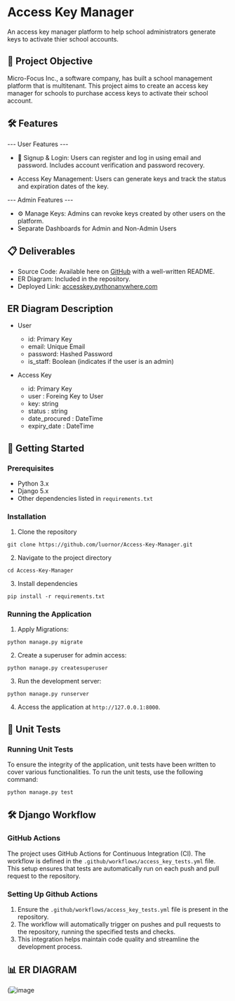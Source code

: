 # Access Key Manager
  An access key manager platform to help school administrators generate keys to activate thier school accounts.
## 🎯 Project Objective
Micro-Focus Inc., a software company, has built a school management platform that is multitenant. This project aims to create an access key manager for schools to purchase access keys to activate their school account.

## 🛠 Features
--- User Features ---
  - 🔑 Signup & Login: Users can register and log in using email and password. Includes account verification and password recovery.

  - Access Key Management: Users can generate keys and track the status and expiration dates of the key.

--- Admin Features ---
  - ⚙️ Manage Keys: Admins can revoke keys created by other users on the platform.
  - Separate Dashboards for Admin and Non-Admin Users

## 📋 Deliverables
- Source Code: Available  here on [GitHub](https://github.com/luornor/Access-Key-Manager) with a well-written README.
- ER Diagram: Included in the repository.
- Deployed Link: [accesskey.pythonanywhere.com](https://luornor.pythonanywhere.com/)

## ER Diagram Description
  - User

    - id: Primary Key
    - email: Unique Email
    - password: Hashed Password
    - is_staff: Boolean (indicates if the user is an admin)

  - Access Key
    - id: Primary Key
    - user : Foreing Key to User
    - key: string
    - status : string
    - date_procured : DateTime
    - expiry_date : DateTime

  
## 🚀 Getting Started
### Prerequisites
- Python 3.x
- Django 5.x
- Other dependencies listed in `requirements.txt`

### Installation
1. Clone the repository
```
git clone https://github.com/luornor/Access-Key-Manager.git
```
2. Navigate to the project directory
```
cd Access-Key-Manager
```
3. Install dependencies
```
pip install -r requirements.txt
```

### Running the Application
1. Apply Migrations:
```
python manage.py migrate
```
2. Create a superuser for admin access:
```
python manage.py createsuperuser
```
3. Run the development server:
```
python manage.py runserver
```
4. Access the application at `http://127.0.0.1:8000`.

## 🧪 Unit Tests
### Running Unit Tests
To ensure the integrity of the application, unit tests have been written to cover various functionalities. To run the unit tests, use the following command:
```
python manage.py test
```

## 🛠️ Django Workflow
### GitHub Actions
The project uses GitHub Actions for Continuous Integration (CI). The workflow is defined in the `.github/workflows/access_key_tests.yml` file. This setup ensures that tests are automatically run on each push and pull request to the repository.

### Setting Up Github Actions
1. Ensure the `.github/workflows/access_key_tests.yml` file is present in the repository.
2. The workflow will automatically trigger on pushes and pull requests to the repository, running the specified tests and checks.
3. This integration helps maintain code quality and streamline the development process.


## 📊 ER DIAGRAM
(![image](https://github.com/luornor/Access-Key-Manager/assets/87794745/3e1e8387-dbe9-4b55-bd95-4b00550c95ed)
